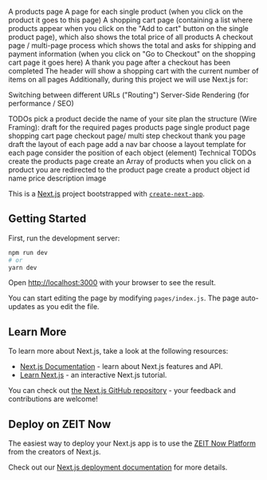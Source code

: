 A products page
A page for each single product (when you click on the product it goes to this page)
A shopping cart page (containing a list where products appear when you click on the "Add to cart" button on the single product page), which also shows the total price of all products
A checkout page / multi-page process which shows the total and asks for shipping and payment information (when you click on "Go to Checkout" on the shopping cart page it goes here)
A thank you page after a checkout has been completed
The header will show a shopping cart with the current number of items on all pages
Additionally, during this project we will use Next.js for:

Switching between different URLs ("Routing")
Server-Side Rendering (for performance / SEO)

TODOs
 pick a product
 decide the name of your site
 plan the structure (Wire Framing):
 draft for the required pages
 products page
 single product page
 shopping cart page
 checkout page/ multi step checkout
 thank you page
 draft the layout of each page
 add a nav bar
 choose a layout template for each page
 consider the position of each object (element)
Technical TODOs
 create the products page
 create an Array of products
 when you click on a product you are redirected to the product page
 create a product object
 id
 name
 price
 description
 image









This is a [Next.js](https://nextjs.org/) project bootstrapped with [`create-next-app`](https://github.com/zeit/next.js/tree/canary/packages/create-next-app).

## Getting Started

First, run the development server:

```bash
npm run dev
# or
yarn dev
```

Open [http://localhost:3000](http://localhost:3000) with your browser to see the result.

You can start editing the page by modifying `pages/index.js`. The page auto-updates as you edit the file.

## Learn More

To learn more about Next.js, take a look at the following resources:

- [Next.js Documentation](https://nextjs.org/docs) - learn about Next.js features and API.
- [Learn Next.js](https://nextjs.org/learn) - an interactive Next.js tutorial.

You can check out [the Next.js GitHub repository](https://github.com/zeit/next.js/) - your feedback and contributions are welcome!

## Deploy on ZEIT Now

The easiest way to deploy your Next.js app is to use the [ZEIT Now Platform](https://zeit.co/) from the creators of Next.js.

Check out our [Next.js deployment documentation](https://nextjs.org/docs/deployment) for more details.
